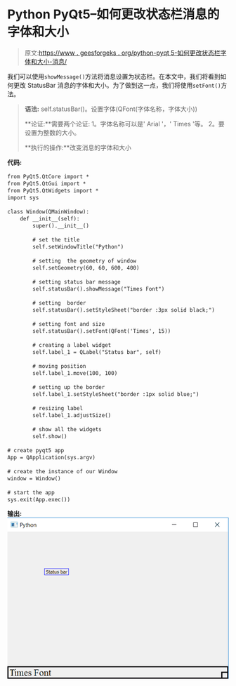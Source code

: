 # Python PyQt5–如何更改状态栏消息的字体和大小

> 原文:[https://www . geesforgeks . org/python-pyqt 5-如何更改状态栏字体和大小-消息/](https://www.geeksforgeeks.org/python-pyqt5-how-to-change-font-and-size-of-status-bar-message/)

我们可以使用`showMessage()`方法将消息设置为状态栏。在本文中，我们将看到如何更改 StatusBar 消息的字体和大小。为了做到这一点，我们将使用`setFont()`方法。

> **语法:** self.statusBar()。设置字体(QFont(字体名称，字体大小))
> 
> **论证:**需要两个论证:
> 1。字体名称可以是' Arial '，' Times '等。
> 2。要设置为整数的大小。
> 
> **执行的操作:**改变消息的字体和大小

**代码:**

```
from PyQt5.QtCore import * 
from PyQt5.QtGui import * 
from PyQt5.QtWidgets import * 
import sys

class Window(QMainWindow):
    def __init__(self):
        super().__init__()

        # set the title
        self.setWindowTitle("Python")

        # setting  the geometry of window
        self.setGeometry(60, 60, 600, 400)

        # setting status bar message
        self.statusBar().showMessage("Times Font")

        # setting  border 
        self.statusBar().setStyleSheet("border :3px solid black;")

        # setting font and size
        self.statusBar().setFont(QFont('Times', 15))

        # creating a label widget
        self.label_1 = QLabel("Status bar", self)

        # moving position
        self.label_1.move(100, 100)

        # setting up the border
        self.label_1.setStyleSheet("border :1px solid blue;")

        # resizing label
        self.label_1.adjustSize()

        # show all the widgets
        self.show()

# create pyqt5 app
App = QApplication(sys.argv)

# create the instance of our Window
window = Window()

# start the app
sys.exit(App.exec())
```

**输出:**
![](img/4c6d75943933b583ec337031776a2bcf.png)